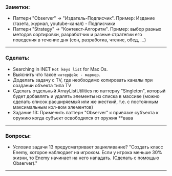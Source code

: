 ### Заметки:
* Паттерн "Observer" -> "Издатель-Подписчик". Пример: Издание (газета, журнал, youtube-канал) - Подписчики
* Паттерн "Strategy" -> "Контекст-Алгоритм". Пример: выбор разных методов сортировки, разработчик и разные стратегии его поведения в течение дня (сон, разработка, чтение, обед, ...)

* * * * *

### Сделать:
* Searching in INET `Hot keys list` for Mac Os. 
* Выяснить что такое `интерфейс - маркер`.
* Доделать задачу с TV, где необходимо копировать каналы при создании объекта типа TV
* Сделать отдельный ArrayListUtilities по паттерну "Singleton", который будет добавлять и удалять элементы из списка в массиве (можно сделать список расширяемый или же жесткий, т.е. с постоянным максимальным кол-вом элементов)
* Задание 13: Применить паттерн "Observer" к привязке субъекта к оружию когда субъект освободился от оружия
**вава

* * * * * 

### Вопросы:
* Условие задачи 13 предусматривает зацикливание?
"Создать класс Enemy, которое наблюдает на игроком. Если у игрока меньше 30% жизни, то Enemy начинает на него нападать. (Сделать с помощью Observer)."

* * * * *
